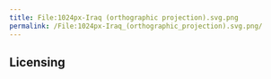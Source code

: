 ```yaml
---
title: File:1024px-Iraq (orthographic projection).svg.png
permalink: /File:1024px-Iraq_(orthographic_projection).svg.png/
---
```


## Licensing
